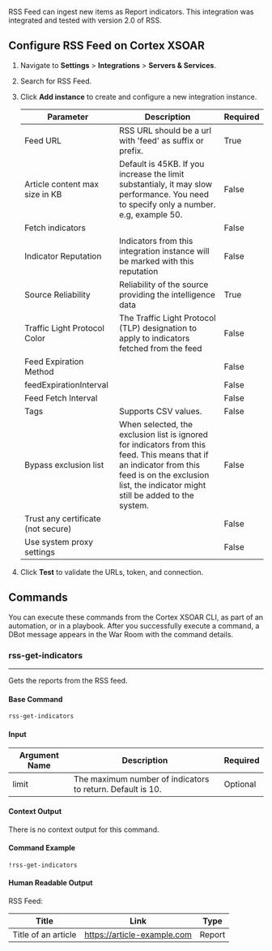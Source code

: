 RSS Feed can ingest new items as Report indicators.
This integration was integrated and tested with version 2.0 of RSS.

## Configure RSS Feed on Cortex XSOAR

1. Navigate to **Settings** > **Integrations** > **Servers & Services**.
2. Search for RSS Feed.
3. Click **Add instance** to create and configure a new integration instance.

    | **Parameter** | **Description** | **Required** |
    | --- | --- | --- |
    | Feed URL | RSS URL should be a url with 'feed' as suffix or prefix. | True |
    | Article content max size in KB | Default is 45KB. If you increase the limit substantialy, it may slow performance. You need to specify only a number. e.g, example 50. | False |
    | Fetch indicators |  | False |
    | Indicator Reputation | Indicators from this integration instance will be marked with this reputation | False |
    | Source Reliability | Reliability of the source providing the intelligence data | True |
    | Traffic Light Protocol Color | The Traffic Light Protocol \(TLP\) designation to apply to indicators fetched from the feed | False |
    | Feed Expiration Method |  | False |
    | feedExpirationInterval |  | False |
    | Feed Fetch Interval |  | False |
    | Tags | Supports CSV values. | False |
    | Bypass exclusion list | When selected, the exclusion list is ignored for indicators from this feed. This means that if an indicator from this feed is on the exclusion list, the indicator might still be added to the system. | False |
    | Trust any certificate (not secure) |  | False |
    | Use system proxy settings |  | False |

4. Click **Test** to validate the URLs, token, and connection.
## Commands
You can execute these commands from the Cortex XSOAR CLI, as part of an automation, or in a playbook.
After you successfully execute a command, a DBot message appears in the War Room with the command details.
### rss-get-indicators
***
Gets the reports from the RSS feed.


#### Base Command

`rss-get-indicators`
#### Input

| **Argument Name** | **Description** | **Required** |
| --- | --- | --- |
| limit | The maximum number of indicators to return. Default is 10. | Optional | 


#### Context Output

There is no context output for this command.

#### Command Example
```!rss-get-indicators ```

#### Human Readable Output

RSS Feed:


| **Title** | **Link** | **Type** |
| --- | --- | --- |
| Title of an article | https://article-example.com | Report | 
